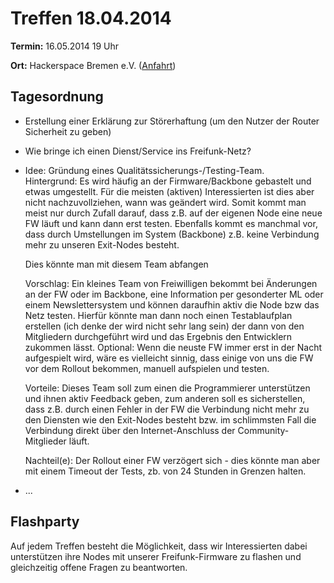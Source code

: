 # Treffen 18.04.2014

**Termin:** 16.05.2014 19 Uhr 

**Ort:** Hackerspace Bremen e.V. ([Anfahrt](https://www.hackerspace-bremen.de/anfahrt/))

## Tagesordnung

* Erstellung einer Erklärung zur Störerhaftung (um den Nutzer der Router Sicherheit zu geben)
* Wie bringe ich einen Dienst/Service ins Freifunk-Netz?
* Idee: Gründung eines Qualitätssicherungs-/Testing-Team.  
Hintergrund: Es wird häufig an der Firmware/Backbone gebastelt und etwas umgestellt. Für die meisten (aktiven) 
Interessierten ist dies aber nicht nachzuvollziehen, wann was geändert wird.
Somit kommt man meist nur durch Zufall darauf, dass z.B. auf der eigenen Node eine neue FW läuft und kann dann erst testen.
Ebenfalls kommt es manchmal vor, dass durch Umstellungen im System (Backbone) z.B. keine Verbindung mehr zu unseren Exit-Nodes besteht.

  Dies könnte man mit diesem Team abfangen

  Vorschlag: Ein kleines Team von Freiwilligen bekommt bei Änderungen an der FW oder im Backbone, eine Information per gesonderter ML oder
einem Newslettersystem und können daraufhin aktiv die Node bzw das Netz testen.
Hierfür könnte man dann noch einen Testablaufplan erstellen (ich denke der wird nicht sehr lang sein) der dann von den Mitgliedern durchgeführt 
wird und das Ergebnis den Entwicklern zukommen lässt.
Optional: Wenn die neuste FW immer erst in der Nacht aufgespielt wird, wäre es vielleicht sinnig, dass einige von uns die FW vor dem Rollout 
bekommen, manuell aufspielen und testen.

  Vorteile:
Dieses Team soll zum einen die Programmierer unterstützen und ihnen aktiv Feedback geben, zum anderen soll es sicherstellen, 
dass z.B. durch einen Fehler in der FW die Verbindung nicht mehr zu den Diensten wie den Exit-Nodes besteht bzw. im schlimmsten Fall die Verbindung direkt 
über den Internet-Anschluss der Community-Mitglieder läuft.

  Nachteil(e):
Der Rollout einer FW verzögert sich - dies könnte man aber mit einem Timeout der Tests, zb. von 24 Stunden in Grenzen halten.

* ...

## Flashparty 
Auf jedem Treffen besteht die Möglichkeit, dass wir Interessierten dabei unterstützen ihre Nodes mit unserer Freifunk-Firmware zu flashen und gleichzeitig offene Fragen zu beantworten.




